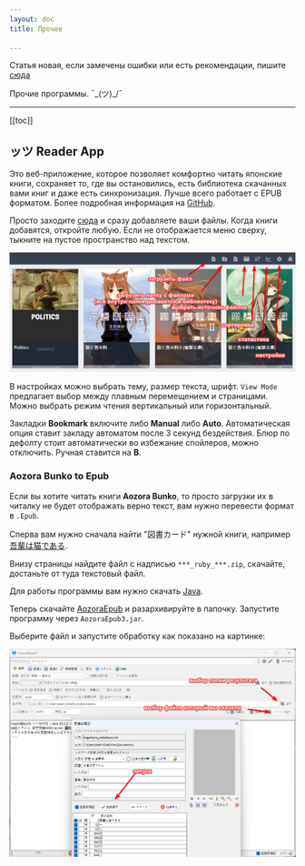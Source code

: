 ```yaml
---
layout: doc
title: Прочее

---
```


Статья новая, если замечены ошибки или есть рекомендации, пишите [сюда](https://t.me/neongooru)



Прочие программы. ¯\_(ツ)_/¯

-----

 

[[toc]]

## ッツ Reader App

Это веб-приложение, которое позволяет комфортно читать японские книги, сохраняет то, где вы остановились, есть библиотека скачанных вами книг и даже есть синхронизация. Лучше всего работает с EPUB форматом. Более подробная информация на [GitHub](https://github.com/ttu-ttu/ebook-reader).

Просто заходите [сюда](https://reader.ttsu.app/manage) и сразу добавляете ваши файлы. Когда книги добавятся, откройте любую. Если не отображается меню сверху, тыкните на пустое пространство над текстом.

![alt text](public/ttsu1.png)

В настройках можно выбрать тему, размер текста, шрифт. `View Mode` предлагает выбор между плавным перемещением и страницами. Можно выбрать режим чтения вертикальный или горизонтальный.

Закладки **Bookmark** включите либо **Manual** либо **Auto**. Автоматическая опция ставит закладу автоматом после 3 секунд бездействия. Блюр по дефолту стоит автоматически во избежание спойлеров, можно отключить. Ручная ставится на **B**.

### Aozora Bunko to Epub

Если вы хотите читать книги **Aozora Bunko**, то просто загрузки их в читалку не будет отображать верно текст, вам нужно перевести формат в `.Epub`.

Сперва вам нужно сначала найти "図書カード" нужной книги, например 	[吾輩は猫である](https://www.aozora.gr.jp/cards/000148/card789.html).

Внизу страницы найдите файл с надписью `***_ruby_***.zip`, скачайте, достаньте от туда текстовый файл.

Для работы программы вам нужно скачать [Java](https://www.java.com/download/ie_manual.jsp).

Теперь скачайте [AozoraEpub](https://drive.google.com/file/d/1EUYv208k1DEeT-3M7cvHT2xdW-2pNE2r/view?usp=drive_link) и разархивируйте в папочку. Запустите программу через `AozoraEpub3.jar`.

Выберите файл и запустите обработку как показано на картинке:

![alt text](public/aozoraepub.png)



